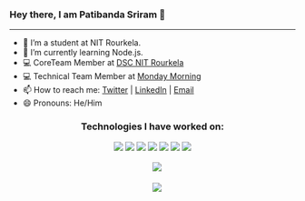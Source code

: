 ### Hey there, I am Patibanda Sriram 👋
---

- 🔭 I’m a student at NIT Rourkela.
- 🌱 I’m currently learning Node.js.
- 💻 CoreTeam Member at [DSC NIT Rourkela](dscnitrourkela.org)
- 💻 Technical Team Member at [Monday Morning](mondaymorning.nitrkl.ac.in)
- 📫 How to reach me: [Twitter](https://twitter.com/PatibandaSriram) | [LinkedIn](https://www.linkedin.com/in/patibanda-sriram-237a0b193/) | [Email](mailto:patibandasriram2k02@gmail.com)
- 😄 Pronouns: He/Him

<h3 align = "center"> Technologies I have worked on: </p>
<p align = "center">
  <img src="https://img.shields.io/badge/Flutter%20-%2314354C.svg?&style=for-the-badge&logo=Flutter&logoColor=white"/> 
  <img src="https://img.shields.io/badge/Dart%20-%2300599C.svg?&style=for-the-badge&logo=Dart&logoColor=white"/> 
  <img src="https://img.shields.io/badge/git%20-%23F05033.svg?&style=for-the-badge&logo=git&logoColor=white"/> 
  <img src="https://img.shields.io/badge/GraphQL-E45699?style=for-the-badge&logo=graphql&logoColor=white"/>
  <img src="https://img.shields.io/badge/MongoDB-4EA94B?style=for-the-badge&logo=mongodb&logoColor=white"/>
  <img src="https://img.shields.io/badge/JavaScript-F7DF1E?style=for-the-badge&logo=javascript&logoColor=black"/>
  <img src="https://img.shields.io/badge/Node.js-43853D?style=for-the-badge&logo=node.js&logoColor=white"/>
</p>

&emsp;<img src="https://github-readme-stats.vercel.app/api?username=srirampatibanda&&show_icons=true&title_color=ffffff&icon_color=06BCC1&text_color=F4EDEA&bg_color=000000">

&emsp;<img src="https://github-readme-stats.vercel.app/api/top-langs/?username=srirampatibanda&exclude_repo=MM.SummerTask.2020&layout=compact&hide=swift&title_color=ffffff&icon_color=06BCC1&text_color=F4EDEA&bg_color=000000">
